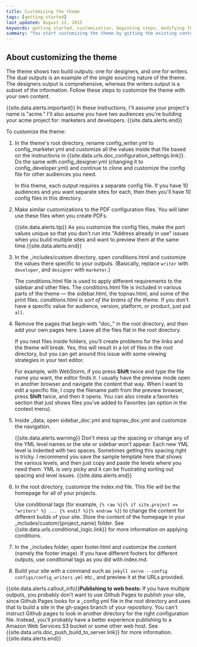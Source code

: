 ```yaml
---
title: Customizing the theme
tags: [getting-started]
last_updated: August 12, 2015
keywords: getting started, customization, beginning steps, modifying the theme, modification
summary: "You start customizing the theme by gutting the existing content in this theme and replacing it with your own content. Start with the configuration files, then customize the data files, and add your own markdown pages in the root directory."
---
```



## About customizing the theme 

The theme shows two build outputs: one for designers, and one for writers. The dual outputs is an example of the single sourcing nature of the theme. The designers output is comprehensive, whereas the writers output is a subset of the information. Follow these steps to customize the theme with your own content.

{{site.data.alerts.important}} In these instructions, I'll assume your project's name is "acme." I'll also assume you have two audiences you're building your acme project for: marketers and developers. {{site.data.alerts.end}}

To customize the theme:

1. In the theme's root directory, rename config_writer.yml to config_marketer.yml and customize all the values inside that file based on the instructions in {{site.data.urls.doc_configuration_settings.link}}. Do the same with config_designer.yml (changing it to config_developer.yml) and continue to clone and customize the config file for other audiences you need.
    
    In this theme, each output requires a separate config file. If you have 10 audiences and you want separate sites for each, then then you'll have 10 config files in this directory. 

2. Make similar customizations to the PDF configuration files. You will later use these files when you create PDFs.
	
    {{site.data.alerts.tip}} As you customize the config files, make the port values unique so that you don't run into "Address already in use" issues when you build multiple sites and want to preview them at the same time.{{site.data.alerts.end}}
    
5. In the \_includes/custom directory, open conditions.html and customize the values there specific to your outputs. (Basically, replace `writer` with  `developer`, and `designer` with `marketer`.) 
    
    The conditions.html file is used to apply different requirements to the sidebar and other files. The conditions.html file is included in various parts of the theme &mdash; the sidebar.html, the topnav.html, and some of the print files. *conditions.html is sort of the brains of the theme.* If you don't have a specific value for audience, version, platform, or product, just put `all`.
    
6. Remove the pages that begin with "doc_" in the root directory, and then add your own pages here. Leave all the files flat in the root directory. 
	
	If you nest files inside folders, you'll create problems for the links and the theme will break. Yes, this will result in a lot of files in the root directory, but you can get around this issue with some viewing strategies in your text editor.
	
	For example, with WebStorm, if you press **Shift** twice and type the file name you want, the editor finds it. I usually have the preview mode open in another browser and navigate the content that way. When I want to edit a specific file, I copy the filename path from the preview browser, press **Shift** twice, and then it opens. You can also create a favorites section that just shows files you've added to Favorites (an option in the context menu).

7. Inside \_data, open sidebar_doc.yml and topnav_doc.yml and customize the navigation. 
    
    {{site.data.alerts.warning}} Don't mess up the spacing or change any of the YML level names or the site or sidebar won't appear. Each new YML level is indented with two spaces. Sometimes getting this spacing right is tricky. I recommend you save the sample template here that shows the various levels, and then just copy and paste the levels where you need them. YML is very picky and it can be frustrating sorting out spacing and level issues. {{site.data.alerts.end}}
    
9. In the root directory, customize the index.md file. This file will be the homepage for all of your projects.
	
    Use conditional tags (for example, `{% raw %}{% if site.project == "writers" %} ... {% endif %}{% endraw %}`) to change the content for different builds of your site. Store the content of the homepage in your \_includes/custom/{project_name} folder. See {{site.data.urls.conditional_logic.link}} for more information on applying conditions.
	   
12. In the \_includes folder, open footer.html and customize the content (namely the footer image). If you have different footers for different outputs, use conditional tags as you did with index.md.
11. Build your site with a command such as `jekyll serve --config configs/config_writers.yml` etc., and preview it at the URLs provided.

{{site.data.alerts.callout_info}}<b>Publishing to web hosts:</b> If you have multiple outputs, you probably don't want to use Github Pages to publish your site, since Github Pages looks for a \_config.yml file in the root directory and uses that to build a site in the gh-pages branch of your repository. You can't instruct Github pages to look in another directory for the right configuration file. Instead, you'll probably have a better experience publishing to a Amazon Web Services S3 bucket or some other web host. See {{site.data.urls.doc_push_build_to_server.link}} for more information.{{site.data.alerts.end}}